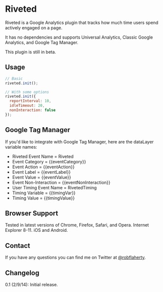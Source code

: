 # Riveted
Riveted is a Google Analytics plugin that tracks how much time users spend actively engaged on a page.

It has no dependencies and supports Universal Analytics, Classic Google Analytics, and Google Tag Manager.

This plugin is still in beta.

## Usage
```javascript
// Basic
riveted.init();

// With some options
riveted.init({
  reportInterval: 10,
  idleTimeout: 20,
  nonInteraction: false
});
```

## Google Tag Manager
If you'd like to integrate with Google Tag Manager, here are the dataLayer variable names:

* Riveted Event Name = Riveted
* Event Category = {{eventCategory}}
* Event Action = {{eventAction}}
* Event Label = {{eventLabel}}
* Event Value = {{eventValue}}
* Event Non-Interaction = {{eventNonInteraction}}
* User Timing Event Name = RivetedTiming
* Timing Variable = {{timingVar}}
* Timing Value = {{timingValue}}

## Browser Support
Tested in latest versions of Chrome, Firefox, Safari, and Opera. Internet Explorer 8-11. iOS and Android.

## Contact
If you have any questions you can find me on Twitter at [@robflaherty](https://twitter.com/robflaherty).

## Changelog
0.1 (2/9/14): Initial release.
